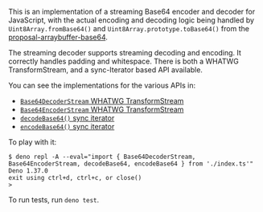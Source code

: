This is an implementation of a streaming Base64 encoder and decoder for
JavaScript, with the actual encoding and decoding logic being handled by
`Uint8Array.fromBase64()` and `Uint8Array.prototype.toBase64()` from the
[proposal-arraybuffer-base64](https://github.com/tc39/proposal-arraybuffer-base64).

The streaming decoder supports streaming decoding and encoding. It correctly
handles padding and whitespace. There is both a WHATWG TransformStream, and a
sync-Iterator based API available.

You can see the implementations for the various APIs in:

- [`Base64DecoderStream` WHATWG TransformStream](./src/whatwg/decoder.ts)
- [`Base64EncoderStream` WHATWG TransformStream](./src/whatwg/encoder.ts)
- [`decodeBase64()` sync iterator](./src/iterator/decoder.ts)
- [`encodeBase64()` sync iterator](./src/iterator/encoder.ts)

To play with it:

```
$ deno repl -A --eval="import { Base64DecoderStream, Base64EncoderStream, decodeBase64, encodeBase64 } from './index.ts'"
Deno 1.37.0
exit using ctrl+d, ctrl+c, or close()
>
```

To run tests, run `deno test`.
